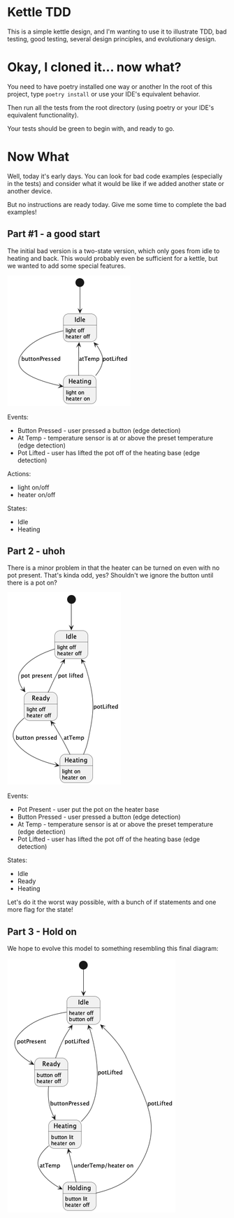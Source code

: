# Kettle TDD 

This is a simple kettle design, and I'm wanting to use it
to illustrate TDD, bad testing, good testing, several design
principles, and evolutionary design. 

# Okay, I cloned it... now what?
You need to have poetry installed one way or another
In the root of this project, type 
`poetry install`
or use your IDE's equivalent behavior.

Then run all the tests from the root directory (using poetry
or your IDE's equivalent functionality).

Your tests should be green to begin with, and ready to go.

# Now What

Well, today it's early days. You can look for bad code 
examples (especially in the tests) and consider what it 
would be like if we added another state or another device.

But no instructions are ready today. Give me some time 
to complete the bad examples!


## Part #1 - a good start

The initial bad version is a two-state version, which only goes from idle to heating and back.
This would probably even be sufficient for a kettle, but we wanted to add some special features.


![kettle_1.png](UML%2Fkettle_1.png)

Events:
* Button Pressed - user pressed a button (edge detection)
* At Temp - temperature sensor is at or above the preset temperature (edge detection)
* Pot Lifted - user has lifted the pot off of the heating base (edge detection)

Actions:
* light on/off
* heater on/off

States:
* Idle
* Heating

## Part 2 - uhoh

There is a minor problem in that the heater can be turned on even with 
no pot present. That's kinda odd, yes? Shouldn't we ignore the button
until there is a pot on?

![kettle_2.png](UML%2Fkettle_2.png)

Events:
* Pot Present - user put the pot on the heater base
* Button Pressed - user pressed a button (edge detection)
* At Temp - temperature sensor is at or above the preset temperature (edge detection)
* Pot Lifted - user has lifted the pot off of the heating base (edge detection)

States:
* Idle
* Ready
* Heating

Let's do it the worst way possible, with a bunch of if statements and
one more flag for the state!


## Part 3 - Hold on

We hope to evolve this model to something resembling this final diagram:

![kettle_done.png](UML%2Fkettle_done.png)
